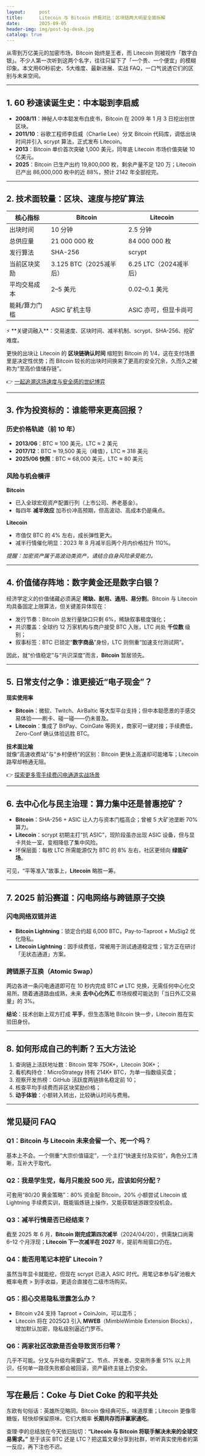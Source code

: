 ```yaml
---
layout:     post
title:      Litecoin 与 Bitcoin 终极对比：区块链两大明星全面拆解
date:       2025-09-05
header-img: img/post-bg-desk.jpg
catalog: true
---
```


从零到万亿美元的加密市场，Bitcoin 始终是王者，而 Litecoin 则被视作「数字白银」。不少人第一次听到这两个名字，往往只留下了「一个贵、一个便宜」的模糊印象。本文用60秒前史、5大维度、最新进展、实战 FAQ，一口气说透它们的区别与未来空间。

---

## 1. 60 秒速读诞生史：中本聪到李启威

- **2008/11**：神秘人中本聪发布白皮书，Bitcoin 在 2009 年 1 月 3 日挖出创世区块。  
- **2011/10**：谷歌工程师李启威（Charlie Lee）分叉 Bitcoin 代码库，调低出块时间并引入 scrypt 算法，正式发布 Litecoin。  
- **2013**：Bitcoin 单价首次突破 1,000 美元，同年底 Litecoin 市场价值突破 10 亿美元。  
- **2025**：Bitcoin 已生产出约 19,800,000 枚，剩余产量不足 120 万；Litecoin 已产出 86,000,000 枚中的近 88%，预计 2142 年全部挖完。

---

## 2. 技术面较量：区块、速度与挖矿算法

| **核心指标**       | **Bitcoin**            | **Litecoin**         |
|------------------|------------------------|----------------------|
| 出块时间           | 10 分钟                 | 2.5 分钟              |
| 总供应量           | 21 000 000 枚           | 84 000 000 枚         |
| 发行算法           | SHA-256                | scrypt               |
| 当前区块奖励        | 3.125 BTC（2025减半后） | 6.25 LTC（2024减半后）|
| 平均交易成本        | 2–5 美元                | 0.02–0.1 美元         |
| 能耗/算力门槛        | ASIC 矿机主导            | ASIC 亦可，但显卡尚可 |

<aside>
⚡ **关键词融入**：交易速度、区块时间、减半机制、scrypt、SHA-256、挖矿难度。
</aside>

更快的出块让 Litecoin 的 **区块链确认时间** 缩短到 Bitcoin 的 1/4，这在支付场景里是决定性优势；而 Bitcoin 较长的出块时间换来了更高的安全冗余，久而久之被称为“至高价值储存链”。

👉 [一起追溯这场速度与安全感的世纪博弈](https://okxdog.com/)

---

## 3. 作为投资标的：谁能带来更高回报？

### 历史价格轨迹（前 10 年）

- **2013/06**：BTC ≈ 100 美元，LTC ≈ 2 美元  
- **2017/12**：BTC ≈ 19,500 美元（峰值），LTC ≈ 318 美元  
- **2025/06 快照**：BTC ≈ 68,000 美元，LTC ≈ 80 美元

### 风险与机会横评

**Bitcoin**  
- 已入全球宏观资产配置行列（上市公司、养老基金）。  
- 每四年 **减半效应** 加币价冲高预期，但高波动、高成本仍是痛点。  

**Litecoin**  
- 市值仅 BTC 的 4% 左右，成长弹性更大。  
- 减半行情催化明显：2023 年 8 月减半后两个月内价格拉升 110%。  

*提醒：加密资产属于高波动类资产，请结合自身风险承受能力。*  

---

## 4. 价值储存阵地：数字黄金还是数字白银？

经济学定义的价值储藏必须满足 **稀缺、耐用、通用、易分割**。Bitcoin 与 Litecoin 均具备固定上限算法，但关键差异体现在：

- 发行节奏：Bitcoin 总发行量缺口只剩 6%，稀缺叙事极度强化；  
- 共识覆盖：全球约 12 万家机构与商户接受 BTC 入账，LTC 尚处 **千位数** 级别；  
- 叙事标签：BTC 已锁定“**数字商品**”身份，LTC 则侧重“加速支付测试网”。

因此，就“价值稳定”与“共识深度”而言，**Bitcoin** 暂居领先。

---

## 5. 日常支付之争：谁更接近“电子现金”？

**现实使用率**  
- **Bitcoin**：微软、Twitch、AirBaltic 等大型平台支持；但中本聪愿景的手感交易体验——刷卡、碰一碰——仍未普及。  
- **Litecoin**：集成了 BitPay、CoinGate 等网关，商家可一键对接；手续费低，Zero-Conf 确认体验远胜 BTC。

**技术面比喻**  
就像“高速收费站”与“乡村便桥”的区别：Bitcoin 更快上高速却可能堵车；Litecoin 路窄却畅通无阻。

👉 [探索更多零手续费闪电通道实战场景](https://okxdog.com/)

---

## 6. 去中心化与民主治理：算力集中还是普惠挖矿？

- **Bitcoin**：SHA-256 + ASIC 让人力与资本门槛高企；曾被 5 大矿池垄断 70% 算力。  
- **Litecoin**：scrypt 初期主打“抗 ASIC”，现阶段虽亦出现 ASIC 设备，但与显卡共处一室，变相降低了集中风险。  
- 环保层面：每枚 LTC 所需能源仅为 BTC 的 8% 左右，社区更倾向 **绿能矿场**。

可见，“平等准入”故事上，**Litecoin** 略胜一筹。

---

## 7. 2025 前沿赛道：闪电网络与跨链原子交换

### 闪电网络双链并进

- **Bitcoin Lightning**：锁定合约超 6,000 BTC，Pay-to-Taproot + MuSig2 优化隐私。  
- **Litecoin Lightning**：因手续费低，常被用于测试通道稳定性；官方正在研讨「无状态通道」方案。

### 跨链原子互换（Atomic Swap）

两边各进一条闪电通道即可在 10 秒内完成 BTC ⇄ LTC 兑换，无需任何中心化交易所。随着通道路由成熟，未来 **去中心化外汇** 市场规模可能达到「当日外汇交易量」的 3%。

**结论**：技术创新上双方打成 **平手**，但生态落地 Bitcoin 快一步，Litecoin 胜在实验田身份。

---

## 8. 如何形成自己的判断？五大方法论

1. 查询链上活跃地址数：Bitcoin 常年 750K+，Litecoin 30K+；  
2. 看机构持仓：MicroStrategy 持有 214K+ BTC，为单一指数级买盘；  
3. 观察开发热榜：GitHub 活跃度两链排名稳定前 10；  
4. 核查平均手续费而非区块奖励价格；  
5. **动手体验**：小额转入转出，比较确认时间与费用。

---

## 常见疑问 FAQ

### Q1：Bitcoin 与 Litecoin 未来会留一个、死一个吗？
基本上不会。一个侧重“大宗价值锚定”，一个主打“快速支付及实验”，角色分工清晰，互补大于取代。

### Q2：我是学生党，每月只能投 500 元，应该如何分配？
可套用“80/20 黄金策略”：80% 资金配 Bitcoin，20% 小额尝试 Litecoin 或 Lightning 手续费实训，既能锻炼链上操作，又能获取链游跟空投机会。

### Q3：减半行情是否已经结束？
截至 2025 年 6 月，**Bitcoin 刚完成第四次减半**（2024/04/20），供需缺口尚需 6–12 个月浮现；**Litecoin 下一次减半在 2027** 年，提前布局窗口仍在。

### Q4：能否用笔记本挖矿 Litecoin？
虽然当年显卡就能挖，但现在 scrypt 已进入 ASIC 时代。用笔记本参与矿池极大概率电费 > 到手收益，更适合直接在二级市场购买。

### Q5：担心交易隐私泄露怎么办？
- Bitcoin v24 支持 Taproot + CoinJoin，可以混币；  
- Litecoin 将在 2025Q3 引入 **MWEB**（MimbleWimble Extension Blocks），增加默认加密，隐私级别逼近门罗币。

### Q6：两家社区改款是否会导致货币归零？
几乎不可能。分叉与升级均需要矿工、节点、开发者、交易所多重 51% 以上共识，任何单一路径失败都会被回滚，资产最终主链上仍安全。

---

## 写在最后：Coke 与 Diet Coke 的和平共处

东欧有句俗话：英雄所见略同。Bitcoin 像经典可乐，味道厚重；Litecoin 更像零糖版，轻快却保留原味。它们大概率 **长期共存而非赢家通吃**。

查理·李的总结放在今天依旧贴切：**“Litecoin 与 Bitcoin 将联手解决未来的全球交易需求。”** 至于该买 BTC 还是 LTC？把这篇文章分享到社群，听听真实使用者的第一反应，再下注也不迟。